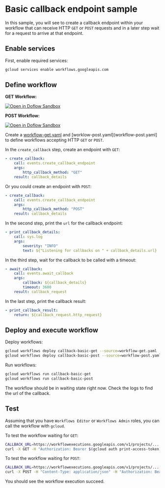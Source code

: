 # Basic callback endpoint sample

In this sample, you will see to create a callback endpoint within your workflow
that can receive HTTP `GET` or `POST` requests and in a later step wait for a request to arrive
at that endpoint.

## Enable services

First, enable required services:

```sh
gcloud services enable workflows.googleapis.com
```

## Define workflow

**GET Workflow:**

[![Open in Doflow Sandbox](https://img.shields.io/badge/Open_in-Doflow_Sandbox-9747FF)](https://sandbox.doflow.io/https://github.com/GoogleCloudPlatform/workflows-demos/blob/master/callback-basic/workflow-get.yaml)

**POST Workflow:**

[![Open in Doflow Sandbox](https://img.shields.io/badge/Open_in-Doflow_Sandbox-9747FF)](https://sandbox.doflow.io/https://github.com/GoogleCloudPlatform/workflows-demos/blob/master/callback-basic/workflow-post.yaml)

Create a [workflow-get.yaml](workflow-get.yaml) and
[worklow-post.yaml](workflow-post.yaml] to define workflows accepting HTTP `GET`
or `POST`.

In the `create_callback` step, create an endpoint with `GET`:

```yaml
- create_callback:
    call: events.create_callback_endpoint
    args:
        http_callback_method: "GET"
    result: callback_details
```

Or you could create an endpoint with `POST`:

```yaml
- create_callback:
    call: events.create_callback_endpoint
    args:
        http_callback_method: "POST"
    result: callback_details
```

In the second step, print the `url` for the callback endpoint:

```yaml
- print_callback_details:
    call: sys.log
    args:
        severity: "INFO"
        text: ${"Listening for callbacks on " + callback_details.url}
```

In the third step, wait for the callback to be called with a timeout:

```yaml
- await_callback:
    call: events.await_callback
    args:
        callback: ${callback_details}
        timeout: 3600
    result: callback_request
```

In the last step, print the callback result:

```yaml
- print_callback_result:
    return: ${callback_request.http_request}
```

## Deploy and execute workflow

Deploy workflows:

```sh
gcloud workflows deploy callback-basic-get --source=workflow-get.yaml
gcloud workflows deploy callback-basic-post --source=workflow-post.yaml
```

Run workflows:

```sh
gcloud workflows run callback-basic-get
gcloud workflows run callback-basic-post
```

The workflow should be in waiting state right now. Check the logs to find the
url of the callback.

## Test

Assuming that you have `Workflows Editor` or `Workflows Admin` roles, you can
call the workflow with `gcloud`.

To test the workflow waiting for `GET`:

```sh
CALLBACK_URL=https://workflowexecutions.googleapis.com/v1/projects/...
curl -X GET -H "Authorization: Bearer $(gcloud auth print-access-token)" $CALLBACK_URL
```

To test the workflow waiting for `POST`:

```sh
CALLBACK_URL=https://workflowexecutions.googleapis.com/v1/projects/...
curl -X POST -H "Content-Type: application/json" -H "Authorization: Bearer $(gcloud auth print-access-token)" -d '{"foo" : "bar"}' $CALLBACK_URL
```

You should see the workflow execution succeed.
